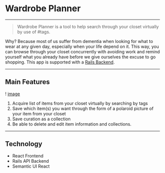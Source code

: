 # Wardrobe Planner

----
> Wardrobe Planner is a tool to help search through your closet virtually by use of #tags.

Why? Because most of us suffer from dementia when looking for what to wear at any given day, especially when your life depend on it. This way, you can browse through your closet concurrently with avoiding work and remind yourself what you already have before we give ourselves the excuse to go shopping. This app is supported with a [Rails Backend](https://github.com/Runnantina/wardrobe-planner-api).

----

## Main Features

! [image](http://g.recordit.co/FebjLkmNRw.gif)

1. Acquire list of items from your closet virtually by searching by tags
2. Save which item(s) you want through the form of a polaroid picture of your item from your closet
3. Save curation as a collection
4. Be able to delete and edit item information and collections.

----

## Technology

* React Frontend
* Rails API Backend
* Semantic UI React

